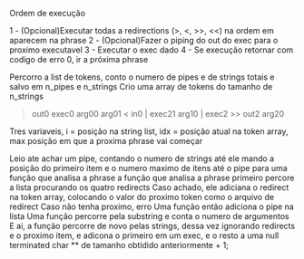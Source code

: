 Ordem de execução

1 - (Opcional)Executar todas a redirections (>, <, >>, <<) na ordem em aparecem na phrase
2 - (Opcional)Fazer o piping do out do exec para o proximo executavel
3 - Executar o exec dado
4 - Se execução retornar com codigo de erro 0, ir a próxima phrase



Percorro a list de tokens, conto o numero de pipes e de strings totais e salvo em n_pipes e n_strings
Crio uma array de tokens do tamanho de n_strings


> out0 exec0 arg00 arg01 < in0 | exec21 arg10 | exec2 >> out2 arg20

Tres variaveis, i = posição na string list, idx = posição atual na token array, max posição em que a proxima phrase vai começar


Leio ate achar um pipe, contando o numero de strings até ele 
mando a posição do primeiro item e o numero maximo de itens até o pipe para uma função que analisa a phrase
a função que analisa a phrase primeiro percore a lista procurando os quatro redirects
Caso achado, ele adiciana o redirect na token array, colocando o valor do proximo token como o arquivo de redirect
Caso não tenha proximo, erro
Uma função então adiciona o pipe na lista
Uma função percorre pela substring e conta o numero de argumentos
E ai, a função percorre de novo pelas strings, dessa vez ignorando redirects e o proximo item, e adicona o primeiro em um exec, e o resto a uma null terminated char ** de tamanho obtidido anteriormente + 1;
